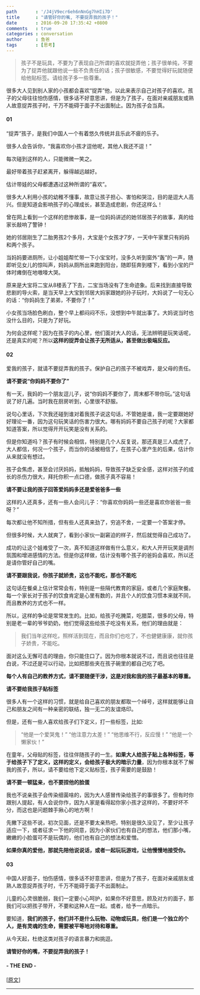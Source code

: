 ```yaml
---
path       : '/J4jV9ecr6eh6nNnGg7hHIi7D'
title      : "请管好你的嘴, 不要捉弄我的孩子！"
date       : 2016-09-20 17:35:42 +0800
comments   : true
categories : conversation
author     : 鱼爸
tags       : [思考]
---
```


> 孩子不是玩具，不要为了表现自己所谓的喜欢就捉弄他；孩子很单纯，不要为了捉弄他就跟他说一些不负责任的话；孩子很敏感，不要觉得好玩就随便给他贴标签。请给孩子多一些尊重。

很多大人见到别人家的小孩都会喜欢“捉弄”他，以此来表示自己对孩子的喜欢。孩子的父母往往怕伤感情，很多话不好意思讲，但是为了孩子，在面对亲戚朋友或熟人故意捉弄孩子时，千万不能碍于面子不出面制止。因为孩子会当真。

#### 01

“捉弄”孩子，是我们中国人一个有着悠久传统并且乐此不疲的乐子。

很多人会告诉你，“我喜欢你小孩才逗他呢，其他人我还不逗！”

每次碰到这样的人，只能微微一笑之。

<!--more-->

最好带着孩子赶紧离开，躲得越远越好。

估计带娃的父母都遭遇过这种所谓的“喜欢”。

很多大人利用小孩的幼稚不懂事，故意让孩子担心、害怕和哭泣，目的是逗大人高兴。但是知道会影响孩子的心理成长，甚至造成悲剧，你还这样么！

曾在网上看到一个这样的悲惨故事，是一位妈妈讲述的她邻居孩子的故事，真的给家长敲响了警钟！

她的邻居刚生了二胎男孩2个多月，大宝是个女孩才7岁，一天中午家里只有妈妈和两个孩子。

当妈妈要进厕所，让小姐姐帮忙带一下小宝宝时，没多久听到窗外“轰”的一声，随即听见女儿的惊叫声，妈妈从厕所出来跑到阳台，随即狂奔到楼下，看到小宝的尸体时瘫倒在地嗷嚎大哭。

原来是大宝将二宝从8楼丢了下去，二宝当场没有了生命迹象。后来找到直接导致悲剧的导火索，是当天早上大宝到邻居大妈家跟她的孙子玩时，大妈说了一句无心的话：“你妈妈生了弟弟，不要你了！”

小女孩当场脸色刷白，整个早上都闷闷不乐，没想到中午就出事了。大妈说当时也没什么目的，只是为了好玩。

为何会这样呢？因为在孩子的内心里，他们面对大人的话，无法辨明是玩笑话呢，还是真实的呢？所以**这样的捉弄会让孩子无所适从，甚至做出极端反应。**

#### 02

爱我的孩子，就请不要捉弄我的孩子。保护自己的孩子不被戏弄，是父母的责任。

**请不要说“你妈妈不要你了”**

有一天，我妈的一个朋友逗儿子，说“你妈妈不要你了，周末都不带你玩。”这句话说了好几遍。当时我在厨房听到，心里很不舒服。

说句心里话，下次我还碰到谁对着我孩子说这句话，不管她是谁，我一定要跟她好好理论一番，因为这句玩笑话的伤害力很大。哪有妈妈不要自己孩子的呢？大家都知道答案，所以觉得开开玩笑是没有关系的。

但是你知道吗？孩子有时候会相信，特别是几个人反复说，那还真是三人成虎了，大人都信，何况一个孩子，而当你的话被相信了，在孩子心里产生的后果，估计你从来就没有想过。

孩子会焦虑，甚至会讨厌妈妈，抵触妈妈，导致孩子缺乏安全感，这样对孩子的成长的杀伤力很大，拜托你积一点口德，做孩子真不容易！

**请不要让我的孩子回答爱妈妈多还是爱爸爸多一些**

这样的人还真多，还有一些人会问儿子：“你喜欢你妈妈一些还是喜欢你爸爸一些呀？”

每次都让他不知所措，但有些人还真来劲了，穷追不舍，一定要一个答案才停。

但很多时候，大人就爽了，看到小家伙一副窘迫的样子，然后就觉得自己成功了。

成功的让这个娃难受了一次，真不知道这样做有什么意义，和大人开开玩笑是调剂氛围和增进感情的方法。但是你这样做，估计没有哪个孩子的爸妈会喜欢，所以还是请你管好自己的嘴。

**请不要跟我说，你孩子就娇贵，这也不能吃，那也不能吃**

这句话在餐桌上估计常常会有，特别是一些隔代教育的家庭，或者几个家庭聚餐。每一个家长对于孩子的饮食肯定是心里有数的，并且个人的饮食习惯本来就不同，而且教养的方式也不一样。

所以，这样的争论是常常发生的。比如，给孩子吃腌菜，吃腊菜，很多的父母，特别是老一辈的爷爷奶奶，他们觉得这些给孩子吃没有关系，他们的理由就是：

> 我们当年这样吃，照样活到现在，而且你们也吃了，不也健健康康，就你孩子娇贵，不能吃。

面对这么无懈可击的理由，你只能住口了。因为你根本就说不过，而且说也往往是白说，不过还是可以行动，比如把那些夹在孩子碗里的都自己吃了吧。

**每个人有自己的教养方式，请不要随便干涉，这是对我和我的孩子最基本的尊重。**

**请不要给我孩子贴标签**

很多人有一个这样的习惯，就是给自己喜欢的朋友都取一个绰号，这样就能够让自己和朋友之间有一种亲密的联结，独一无二的友谊烙印。

但是，还有一些人喜欢给孩子们下定义，打一些标签，比如:

> “他是一个爱哭鬼！”
> “他注意力太差！”
> “他思维不行，反应慢！”
> “他是一个懒家伙！”

在童年，父母贴的标签，往往伴随孩子的一生。**如果大人给孩子贴上各种标签，等于给孩子下了定义，这样的定义，会给孩子极大的暗示力量**，因为你根本就不了解我的孩子，所以，请不要给他下定义贴标签，孩子需要的是鼓励！

**请不要一顿猛亲，也不要捏他的脸蛋**

我也不说亲孩子会传染细菌啥的，因为大人感冒传染给孩子的事很多了。但有时你跟别人提起，有人会说你作，因为人家是看得起你家小孩才这样的，不要好坏不分，而这也是问题棘手揪心的地方啊！

先撇下这些不说，初次见面，还是不要太亲热吧，特别是很久没见了，至少让孩子适应一下，或者征求一下他的同意，因为小家伙们也有自己的想法，他们那小嘴，嫩嫩的小脸蛋可不是玩偶的，他们也有自己的想法和爱憎。

**如果你真的爱他，那就先陪他说说话，或者一起玩玩游戏，让他慢慢地接受你。**

#### 03

中国人好面子，怕伤感情，很多话不好意思讲，但是为了孩子，在面对亲戚朋友或熟人故意捉弄孩子时，千万不能碍于面子不出面制止。

儿童的心灵很脆弱，我们一定要小心呵护，如果你不好意思，顾及对方的面子，那我们可以把孩子带开，不要和这种人在一起。或者，给予一点暗示。

要知道，**我们的孩子，他们并不是什么玩物、动物或玩具，他们是一个独立的个人，是有灵魂的生命，需要被平等地对待和尊重。**

从今天起，杜绝这类对孩子的语言暴力和挑逗。

**请管好你的嘴，不要捉弄我的孩子！**

#### - THE END -

[<a target="_blank" href="http://mp.weixin.qq.com/s?__biz=MzAxNTA3MDUwNA==&mid=2651594946&idx=2&sn=d8e52b15b3ae39ce20de3a7cf516f004&chksm=80712485b706ad93013e87e4f1f9cb01b0a8aca0338518b2ebfc37516588fd969603495dad9a&scene=0#rd">原文</a>]

***
